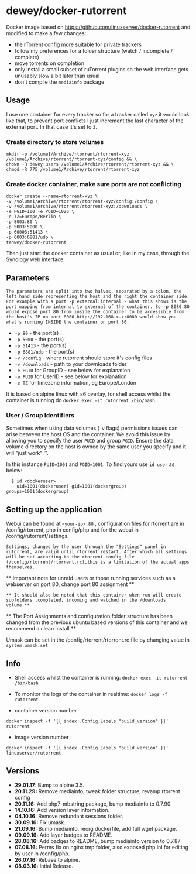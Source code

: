 # dewey/docker-rutorrent

Docker image based on https://github.com/linuxserver/docker-rutorrent and modified to make a few changes:

- the rTorrent config more suitable for private trackers
- follow my preferences for a folder structure (watch / incomplete / complete)
- move torrents on completion
- only install a small subset of ruTorrent plugins so the web interface gets unusably slow a bit later than usual
- don't compile the `mediainfo` package

## Usage

I use one container for every tracker so for a tracker called `xyz` it would look like that, to prevent port conflicts I just increment the last character of the external port. In that case it's set to `3`.


### Create directory to store volumes

```
mkdir -p /volume1/Archive/rtorrent/rtorrent-xyz /volume1/Archive/rtorrent/rtorrent-xyz/config && \
chown -R dewey:users /volume1/Archive/rtorrent/rtorrent-xyz && \
chmod -R 775 /volume1/Archive/rtorrent/rtorrent-xyz
```

### Create docker container, make sure ports are not conflicting

```
docker create --name=rtorrent-xyz \
-v /volume1/Archive/rtorrent/rtorrent-xyz/config:/config \
-v /volume1/Archive/rtorrent/rtorrent-xyz:/downloads \
-e PGID=100 -e PUID=1026 \
-e TZ=Europe/Berlin \
-p 8003:80 \
-p 5003:5000 \
-p 60003:51413 \
-p 6003:6881/udp \
tehwey/docker-rutorrent
```

Then just start the docker container as usual or, like in my case, through the Synology web interface.

## Parameters

`The parameters are split into two halves, separated by a colon, the left hand side representing the host and the right the container side.
For example with a port -p external:internal - what this shows is the port mapping from internal to external of the container.
So -p 8080:80 would expose port 80 from inside the container to be accessible from the host's IP on port 8080
http://192.168.x.x:8080 would show you what's running INSIDE the container on port 80.`


* `-p 80` - the port(s)
* `-p 5000` - the port(s)
* `-p 51413` - the port(s)
* `-p 6881/udp` - the port(s)
* `-v /config` - where rutorrent should store it's config files
* `-v /downloads` - path to your downloads folder
* `-e PGID` for GroupID - see below for explanation
* `-e PUID` for UserID - see below for explanation
* `-e TZ` for timezone information, eg Europe/London

It is based on alpine linux with s6 overlay, for shell access whilst the container is running do `docker exec -it rutorrent /bin/bash`.

### User / Group Identifiers

Sometimes when using data volumes (`-v` flags) permissions issues can arise between the host OS and the container. We avoid this issue by allowing you to specify the user `PUID` and group `PGID`. Ensure the data volume directory on the host is owned by the same user you specify and it will "just work" ™.

In this instance `PUID=1001` and `PGID=1001`. To find yours use `id user` as below:

```
  $ id <dockeruser>
    uid=1001(dockeruser) gid=1001(dockergroup) groups=1001(dockergroup)
```

## Setting up the application

Webui can be found at `<your-ip>:80` , configuration files for rtorrent are in /config/rtorrent, php in config/php and for the webui in /config/rutorrent/settings.

`Settings, changed by the user through the "Settings" panel in ruTorrent, are valid until rtorrent restart. After which all settings will be set according to the rtorrent config file (/config/rtorrent/rtorrent.rc),this is a limitation of the actual apps themselves.`

** Important note for unraid users or those running services such as a webserver on port 80, change port 80 assignment **

`** It should also be noted that this container when run will create subfolders ,completed, incoming and watched in the /downloads volume.**`

** The Port Assignments and configuration folder structure has been changed from the previous ubuntu based versions of this container and we recommend a clean install **

Umask can be set in the /config/rtorrent/rtorrent.rc file by changing value in `system.umask.set`

## Info

* Shell access whilst the container is running: `docker exec -it rutorrent /bin/bash`
* To monitor the logs of the container in realtime: `docker logs -f rutorrent`

* container version number

`docker inspect -f '{{ index .Config.Labels "build_version" }}' rutorrent`

* image version number

`docker inspect -f '{{ index .Config.Labels "build_version" }}' linuxserver/rutorrent`


## Versions

+ **29.01.17:** Bump to alpine 3.5.
+ **20.11.29:** Remove mediainfo, tweak folder structure, revamp rtorrent config
+ **20.11.16:** Add php7-mbstring package, bump mediainfo to 0.7.90.
+ **14.10.16:** Add version layer information.
+ **04.10.16:** Remove redundant sessions folder.
+ **30.09.16:** Fix umask.
+ **21.09.16:** Bump mediainfo, reorg dockerfile, add full wget package.
+ **09.09.16:** Add layer badges to README.
+ **28.08.16:** Add badges to README, bump mediainfo version to 0.7.87
+ **07.08.16:** Perms fix on nginx tmp folder, also exposed php.ini for editing by user
in /config/php.
+ **26.07.16:** Rebase to alpine.
+ **08.03.16:** Intial Release.
